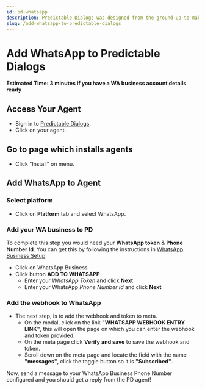 ```yaml
---
id: pd-whatsapp
description: Predictable Dialogs was designed from the ground up to make it easy to add AI to WhatsApp
slug: /add-whatsapp-to-predictable-dialogs
---
```


# Add WhatsApp to Predictable Dialogs
**Estimated Time: 3 minutes if you have a WA business account details ready**

## Access Your Agent
- Sign in to [Predictable Dialogs](https://predictabledialogs.com/sign-in).
- Click on your agent.

## Go to page which installs agents
- Click "Install" on menu.

## Add WhatsApp to Agent
### Select platform 
- Click on **Platform** tab and select WhatsApp. 

### Add your WA business to PD
To complete this step you would need your **WhatsApp token** & **Phone Number Id**. You can get this by following the instructions in [WhatsApp Business Setup](https://predictabledialogs.com/docs/category/whatsapp-business-setup) 
- Click on WhatsApp Business
- Click button **ADD TO WHATSAPP**
  - Enter your *WhatsApp Token* and click **Next**
  - Enter your WhatsApp *Phone Number Id* and click **Next**
  
### Add the webhook to WhatsApp
- The next step, is to add the webhook and token to meta.
  - On the modal, click on the link **"WHATSAPP WEBHOOK ENTRY LINK"**, this will open the page on which you can enter the webhook and token provided. 
  - On the meta page click **Verify and save** to save the webhook and token.
  - Scroll down on the meta page and locate the field with the name **"messages"**, click the toggle button so it is **"Subscribed"**.


Now, send a message to your WhatsApp Business Phone Number configured and you should get a reply from the PD agent!